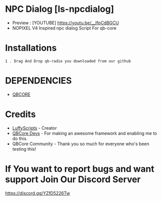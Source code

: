 # NPC Dialog [ls-npcdialog]
* Preview : [YOUTUBE] https://youtu.be/__lfpCdBGCU
* NOPIXEL V4 Inspired npc dialog Script For qb-core


# Installations

```
1 . Drag And Drop qb-radio you downloaded from our github
```

# DEPENDENCIES
* [QBCORE](https://github.com/qbcore-framework/)

# Credits
* [LuffyScripts](https://github.com/LuffyV2) - Creator
* [QBCore Devs](https://github.com/qbcore-framework/) - For making an awesome framework and enabling me to do this.
* QBCore Community - Thank you so much for everyone who's been testing this!

# If You want to report bugs and want support Join Our Discord Server 
https://discord.gg/YZfD5226Tw

